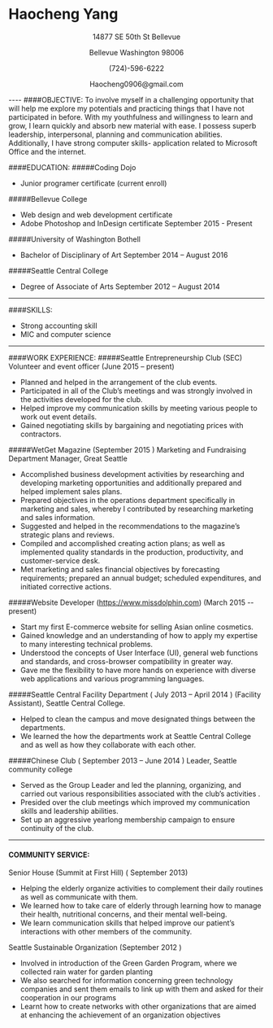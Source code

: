 # Haocheng Yang
<div align=center>
<p>14877 SE 50th St Bellevue <p>
 <p>Bellevue Washington 98006<p>
<p> (724)-596-6222<p>
<p>Haocheng0906@gmail.com<p>
</div>
----
####OBJECTIVE:
To involve myself in a challenging opportunity that will help me explore my potentials and practicing things that I have not participated in before. With my youthfulness and willingness to learn and grow, I learn quickly and absorb new material with ease. I possess superb leadership, interpersonal, planning and communication abilities. Additionally, I have strong computer skills- application related to Microsoft Office and the internet. 

####EDUCATION:
#####Coding Dojo
*  Junior programer certificate
(current enroll)

#####Bellevue College 
* Web design and web development certificate 
* Adobe Photoshop and InDesign certificate
 September 2015 - Present 
 
#####University of Washington Bothell 
* Bachelor of Disciplinary of Art
 September 2014 – August 2016 

#####Seattle Central College 
* Degree of Associate of Arts
  September 2012 – August 2014 

----

####SKILLS:
* Strong accounting skill 
* MIC and computer science 

----

####WORK EXPERIENCE:
#####Seattle Entrepreneurship Club (SEC)
Volunteer and event officer (June 2015 – present)
*  Planned and helped in the arrangement of the club events.
* Participated in all of the Club’s meetings and was strongly involved in the activities developed for the club.
* Helped improve my communication skills by meeting various people to work out event details.
* Gained negotiating skills by bargaining and negotiating prices with contractors.

#####WetGet Magazine (September 2015 )
Marketing and Fundraising Department Manager, Great Seattle 
* Accomplished business development activities by researching and developing marketing opportunities and additionally prepared and helped implement sales plans.
* Prepared objectives in the operations department specifically in marketing and sales, whereby I contributed by researching marketing and sales information.
* Suggested and helped in the recommendations to the magazine’s strategic plans and reviews. 
* Compiled and accomplished creating action plans; as well as implemented quality standards in the production, productivity, and customer-service desk.
*  Met marketing and sales financial objectives by forecasting requirements; prepared an annual budget; scheduled expenditures, and initiated corrective actions.

#####Website Developer (https://www.missdolphin.com) (March 2015 -- present)
*  Start my first E-commerce website for selling Asian online cosmetics.
*  Gained knowledge and an understanding of how to apply my expertise to many interesting technical problems.
*  Understood the concepts of User Interface (UI), general web functions and standards, and cross-browser compatibility in greater way.
*  Gave me the flexibility to have more hands on experience with diverse web applications and various programming languages.

#####Seattle Central Facility Department  ( July 2013 – April 2014 )
(Facility Assistant), Seattle Central College.
* Helped to clean the campus and move designated things between the departments. 
* We learned the how the departments work at Seattle Central College and as well as how they collaborate with each other.

#####Chinese Club  ( September 2013 – June 2014 )
Leader, Seattle community college
* Served as the Group Leader and led the planning, organizing, and carried out various responsibilities associated with the club’s activities .
*  Presided over the club meetings which improved my communication skills and leadership abilities.
* Set up an aggressive yearlong membership campaign to ensure continuity of the club.

----

#### COMMUNITY SERVICE:
Senior House (Summit at First Hill)  ( September 2013)
* Helping the elderly organize activities to complement their daily routines as well as communicate with them.
* We learned how to take care of elderly through learning how to manage their health, nutritional concerns, and their mental well-being. 
* We learn communication skills that helped improve our patient’s interactions with other members of the community. 

 Seattle Sustainable Organization (September 2012 )
*  Involved in introduction of the Green Garden Program, where we collected rain water for garden planting
*  We also searched for information concerning green technology companies and sent them emails to link up with them and asked for their cooperation in our programs
*  Learnt how to create networks with other organizations that are aimed at enhancing the achievement of an organization objectives

